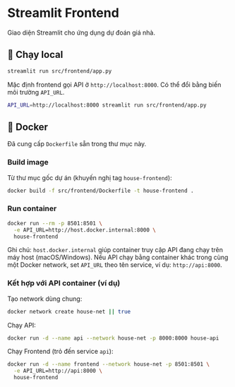 # Streamlit Frontend

Giao diện Streamlit cho ứng dụng dự đoán giá nhà.

## 🚀 Chạy local

```bash
streamlit run src/frontend/app.py
```

Mặc định frontend gọi API ở `http://localhost:8000`. Có thể đổi bằng biến môi trường `API_URL`.

```bash
API_URL=http://localhost:8000 streamlit run src/frontend/app.py
```

## 🐳 Docker

Đã cung cấp `Dockerfile` sẵn trong thư mục này.

### Build image

Từ thư mục gốc dự án (khuyến nghị tag `house-frontend`):

```bash
docker build -f src/frontend/Dockerfile -t house-frontend .
```

### Run container

```bash
docker run --rm -p 8501:8501 \
  -e API_URL=http://host.docker.internal:8000 \
  house-frontend
```

Ghi chú: `host.docker.internal` giúp container truy cập API đang chạy trên máy host (macOS/Windows). Nếu API chạy bằng container khác trong cùng một Docker network, set `API_URL` theo tên service, ví dụ: `http://api:8000`.

### Kết hợp với API container (ví dụ)

Tạo network dùng chung:
```bash
docker network create house-net || true
```

Chạy API:
```bash
docker run -d --name api --network house-net -p 8000:8000 house-api
```

Chạy Frontend (trỏ đến service `api`):
```bash
docker run -d --name frontend --network house-net -p 8501:8501 \
  -e API_URL=http://api:8000 \
  house-frontend
```
